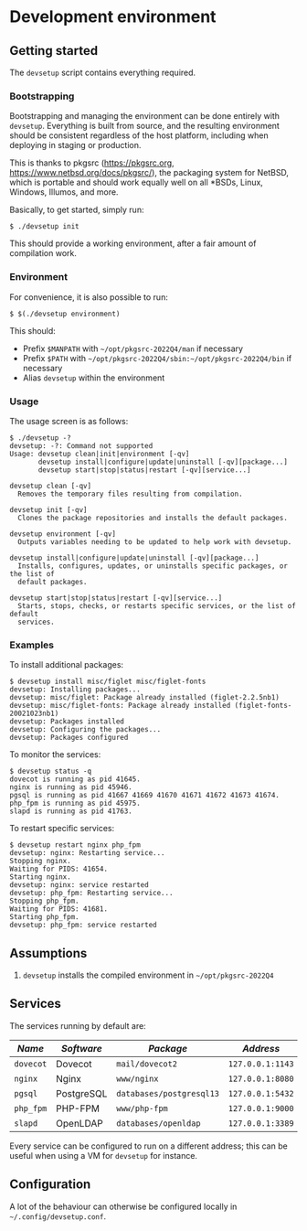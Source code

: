 # Development environment

## Getting started

The `devsetup` script contains everything required.

### Bootstrapping

Bootstrapping and managing the environment can be done entirely with `devsetup`.
Everything is built from source, and the resulting environment should be
consistent regardless of the host platform, including when deploying in staging
or production.

This is thanks to pkgsrc (https://pkgsrc.org,
https://www.netbsd.org/docs/pkgsrc/), the packaging system for NetBSD, which is
portable and should work equally well on all \*BSDs, Linux, Windows, Illumos,
and more.

Basically, to get started, simply run:

```shell-session
$ ./devsetup init
```

This should provide a working environment, after a fair amount of compilation
work.

### Environment

For convenience, it is also possible to run:

```shell-session
$ $(./devsetup environment)
```
    
This should:

* Prefix `$MANPATH` with `~/opt/pkgsrc-2022Q4/man` if necessary
* Prefix `$PATH` with `~/opt/pkgsrc-2022Q4/sbin:~/opt/pkgsrc-2022Q4/bin` if
  necessary
* Alias `devsetup` within the environment

### Usage

The usage screen is as follows:

```shell-session
$ ./devsetup -?
devsetup: -?: Command not supported
Usage: devsetup clean|init|environment [-qv]
       devsetup install|configure|update|uninstall [-qv][package...]
       devsetup start|stop|status|restart [-qv][service...]

devsetup clean [-qv]
  Removes the temporary files resulting from compilation.

devsetup init [-qv]
  Clones the package repositories and installs the default packages.

devsetup environment [-qv]
  Outputs variables needing to be updated to help work with devsetup.

devsetup install|configure|update|uninstall [-qv][package...]
  Installs, configures, updates, or uninstalls specific packages, or the list of
  default packages.

devsetup start|stop|status|restart [-qv][service...]
  Starts, stops, checks, or restarts specific services, or the list of default
  services.
```

### Examples

To install additional packages:

```shell-session
$ devsetup install misc/figlet misc/figlet-fonts
devsetup: Installing packages...
devsetup: misc/figlet: Package already installed (figlet-2.2.5nb1)
devsetup: misc/figlet-fonts: Package already installed (figlet-fonts-20021023nb1)
devsetup: Packages installed
devsetup: Configuring the packages...
devsetup: Packages configured
```

To monitor the services:

```shell-session
$ devsetup status -q
dovecot is running as pid 41645.
nginx is running as pid 45946.
pgsql is running as pid 41667 41669 41670 41671 41672 41673 41674.
php_fpm is running as pid 45975.
slapd is running as pid 41763.
```

To restart specific services:

```shell-session
$ devsetup restart nginx php_fpm
devsetup: nginx: Restarting service...
Stopping nginx.
Waiting for PIDS: 41654.
Starting nginx.
devsetup: nginx: service restarted
devsetup: php_fpm: Restarting service...
Stopping php_fpm.
Waiting for PIDS: 41681.
Starting php_fpm.
devsetup: php_fpm: service restarted
```

## Assumptions

1. `devsetup` installs the compiled environment in `~/opt/pkgsrc-2022Q4`

## Services

The services running by default are:

| *Name*    | *Software* | *Package*                | *Address*        | *Comments*                                           |
| --------- | ---------- | ------------------------ | ---------------- | ---------------------------------------------------- |
| `dovecot` | Dovecot    | `mail/dovecot2`          | `127.0.0.1:1143` | [webmail](http://127.0.0.1:8080/webmail)             |
| `nginx`   | Nginx      | `www/nginx`              | `127.0.0.1:8080` | [default page](http://127.0.0.1:8080/devsetup)       |
| `pgsql`   | PostgreSQL | `databases/postgresql13` | `127.0.0.1:5432` | [administration](http://127.0.0.1:8080/phppgadmin)   |
| `php_fpm` | PHP-FPM    | `www/php-fpm`            | `127.0.0.1:9000` | Fast CGI                                             |
| `slapd`   | OpenLDAP   | `databases/openldap`     | `127.0.0.1:3389` | [administration](http://127.0.0.1:8080/phpldapadmin) |

Every service can be configured to run on a different address; this can be
useful when using a VM for `devsetup` for instance.

## Configuration

A lot of the behaviour can otherwise be configured locally in
`~/.config/devsetup.conf`.
